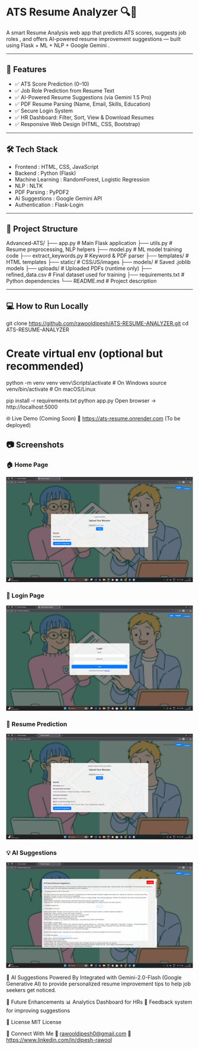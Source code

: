 # ATS Resume Analyzer 🔍📄

A smart Resume Analysis web app that predicts ATS scores, suggests job roles , and offers   AI-powered resume improvement suggestions   — built using   Flask + ML + NLP + Google Gemini  .

---

## 🚀 Features

- ✅ ATS Score Prediction (0–10)
- ✅ Job Role Prediction from Resume Text
- ✅ AI-Powered Resume Suggestions (via Gemini 1.5 Pro)
- ✅ PDF Resume Parsing (Name, Email, Skills, Education)
- ✅ Secure Login System
- ✅ HR Dashboard: Filter, Sort, View & Download Resumes
- ✅ Responsive Web Design (HTML, CSS, Bootstrap)

---

## 🛠️ Tech Stack

-   Frontend  : HTML, CSS, JavaScript 
-   Backend  : Python (Flask)
-   Machine Learning  : RandomForest, Logistic Regression
-   NLP  : NLTK
-   PDF Parsing  : PyPDF2
-   AI Suggestions  : Google Gemini API
-   Authentication  : Flask-Login

---

## 📁 Project Structure

Advanced-ATS/
├── app.py # Main Flask application
├── utils.py # Resume preprocessing, NLP helpers
├── model.py # ML model training code
├── extract_keywords.py # Keyword & PDF parser
├── templates/ # HTML templates
├── static/ # CSS/JS/images
├── models/ # Saved .joblib models
├── uploads/ # Uploaded PDFs (runtime only)
├── refined_data.csv # Final dataset used for training
├── requirements.txt # Python dependencies
└── README.md # Project description

---

## 💻 How to Run Locally

git clone https://github.com/rawooldipesh/ATS-RESUME-ANALYZER.git
cd ATS-RESUME-ANALYZER

# Create virtual env (optional but recommended)
python -m venv venv
venv\Scripts\activate        # On Windows
source venv/bin/activate     # On macOS/Linux

pip install -r requirements.txt
python app.py
Open browser → http://localhost:5000

🌐 Live Demo (Coming Soon)
🔗 https://ats-resume.onrender.com (To be deployed)

## 📷 Screenshots

### 🏠 Home Page
![Home Page](static/images/home.png)

### 🔐 Login Page
![Login Page](static/images/login.png)

### 📄 Resume Prediction
![Prediction Result](static/images/results.png)

### 💡 AI Suggestions
![AI Suggestions](static/images/ai_suggestions.png)


🧠 AI Suggestions Powered By
Integrated with Gemini-2.0-Flash (Google Generative AI) to provide personalized resume improvement tips to help job seekers get noticed.

📌 Future Enhancements
📊 Analytics Dashboard for HRs
🔁 Feedback system for improving suggestions

📜 License
MIT License

🤝 Connect With Me
📧 rawooldipesh0@gmail.com
🔗 https://www.linkedin.com/in/dipesh-rawool


